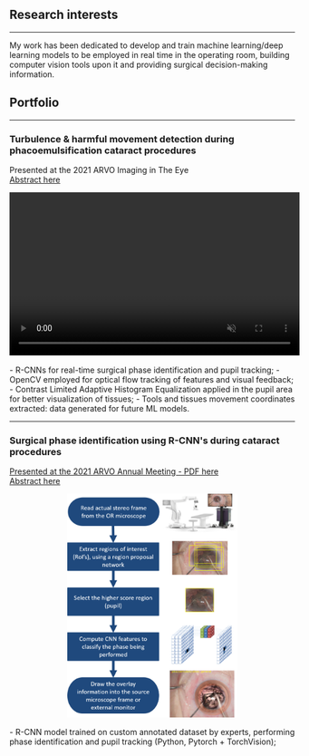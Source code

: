 ## Research interests
---
My work has been dedicated to develop and train machine learning/deep learning models to be employed in real time in the operating room, building computer vision tools upon it and providing surgical decision-making information.


## Portfolio
---
### Turbulence & harmful movement detection during phacoemulsification cataract procedures
Presented at the 2021 ARVO Imaging in The Eye
<br>
<a href="https://iovs.arvojournals.org/article.aspx?articleid=2776698">Abstract here</a>
<br>
<p>
<video width="512" height="288" autoplay muted loop src="videos/phaco_ppt.mp4" type="video/mp4"/>
</p>
- R-CNNs for real-time surgical phase identification and pupil tracking;
- OpenCV employed for optical flow tracking of features and visual feedback;
- Contrast Limited Adaptive Histogram Equalization applied in the pupil area for better visualization of tissues;
- Tools and tissues movement coordinates extracted: data generated for future ML models.
<hr>


### Surgical phase identification using R-CNN's during cataract procedures
[Presented at the 2021 ARVO Annual Meeting - PDF here](/pdf/Nespolo_ARVO_POSTER.pdf)
<br>
<a href="https://iovs.arvojournals.org/article.aspx?articleid=2774153">Abstract here</a>
<br>
<p align="center">
<img src="images/rcnn.png?raw=true" width="300px"/>
</p>
- R-CNN model trained on custom annotated dataset by experts, performing phase identification and pupil tracking (Python, Pytorch + TorchVision);
<br>

